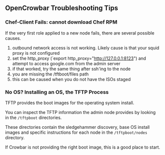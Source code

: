 ## OpenCrowbar Troubleshooting Tips


### Chef-Client Fails: cannot download Chef RPM

If the very first role applied to a new node fails, there are several possible causes.  

1. outbound network access is not working.  Likely cause is that your squid proxy is not configured
  1. set the http_proxy (`export http_proxy="http://127.0.0.1:8123") and attempt to access google.com from the admin server
  1. if that worked, try the same thing after ssh'ing to the node
1. you are missing the /tftboot/files path
  1. this can be caused when you do not have the ISOs staged


### No OS?  Installing an OS, the TFTP Process

TFTP provides the boot images for the operating system install.

You can inspect the TFTP information the admin node provides by looking in the `/tftpboot` directories.

These directories contain the sledgehammer discovery, base OS install images and specific instructions for each node in the `/tftpboot/nodes` directory.

If Crowbar is not providing the right boot image, this is a good place to start. 
